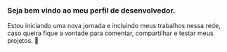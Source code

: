 ### Seja bem vindo ao meu perfil de desenvolvedor.

Estou iniciando uma nova jornada e incluindo meus trabalhos nessa rede, 
caso queira fique a vontade para comentar, compartilhar e testar meus projetos.
👋

<!--
**BiancaRav/BiancaRav** is a ✨ _special_ ✨ repository because its `README.md` (this file) appears on your GitHub profile.

Here are some ideas to get you started:

- 🔭 I’m currently working on ...
- 🌱 I’m currently learning ...
- 👯 I’m looking to collaborate on ...
- 🤔 I’m looking for help with ...
- 💬 Ask me about ...
- 📫 How to reach me: ...
- 😄 Pronouns: ...
- ⚡ Fun fact: ...
-->
